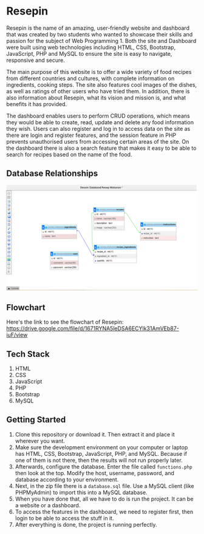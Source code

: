 
# Resepin

Resepin is the name of an amazing, user-friendly website and dashboard that was created by two students who wanted to showcase their skills and passion for the subject of Web Programming 1. Both the site and Dashboard were built using web technologies including HTML, CSS, Bootstrap, JavaScript, PHP and MySQL to ensure the site is easy to navigate, responsive and secure. 

The main purpose of this website is to offer a wide variety of food recipes from different countries and cultures, with complete information on ingredients, cooking steps. The site also features cool images of the dishes, as well as ratings of other users who have tried them. In addition, there is also information about Resepin, what its vision and mission is, and what benefits it has provided.

The dashboard enables users to perform CRUD operations, which means they would be able to create, read, update and delete any food information they wish. Users can also register and log in to access data on the site as there are login and register features, and the session feature in PHP prevents unauthorised users from accessing certain areas of the site. On the dashboard there is also a search feature that makes it easy to be able to search for recipes based on the name of the food.


## Database Relationships
![alt text](https://github.com/OrNixz/resepin/blob/main/Images/Database%20Design.png?raw=true)

## Flowchart

Here's the link to see the flowchart of Resepin:
https://drive.google.com/file/d/1671RYNA5leDSA6ECYlk31AmVEb87-iuF/view
## Tech Stack

1. HTML
2. CSS
3. JavaScript
4. PHP
5. Bootstrap
6. MySQL
## Getting Started

1. Clone this repository or download it. Then extract it and place it wherever you want.
2. Make sure the development environment on your computer or laptop has HTML, CSS, Bootstrap, JavaScript, PHP, and MySQL. Because if one of them is not there, then the results will not run properly later.
3. Afterwards, configure the database. Enter the file called `functions.php` then look at the top. Modify the host, username, password, and database according to your environment.
4. Next, in the zip file there is a `database.sql` file. Use a MySQL client (like PHPMyAdmin) to import this into a MySQL database.
5. When you have done that, all we have to do is run the project. It can be a website or a dashboard.
6. To access the features in the dashboard, we need to register first, then login to be able to access the stuff in it.
7. After everything is done, the project is running perfectly.
